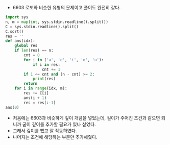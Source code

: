- 6603 로또와 비슷한 유형의 문제이고 풀이도 완전히 같다.



```python
import sys
n, m = map(int, sys.stdin.readline().split())
C = sys.stdin.readline().split()
C.sort()
res = ''
def ans(idx):
    global res
    if len(res) == n:
        cnt = 0
        for i in ('a', 'e', 'i', 'o', 'u'):
            if i in res:
                cnt += 1
        if 1 <= cnt and (n - cnt) >= 2:
            print(res)
        return
    for i in range(idx, m):
        res += C[i]
        ans(i + 1)
        res = res[:-1]
ans(0)
```



- 처음에는 6603과 비슷하게 깊이 개념을 넣었는데, 길이가 주어진 조건과 같으면 되니까 굳이 깊이를 추가할 필요가 있나 싶었다.
- 그래서 깊이를 뺐고 잘 작동하였다.
- 나머지는 조건에 해당하는 부분만 추가해줬다.